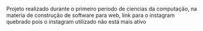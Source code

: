 Projeto realizado durante o primeiro periodo de ciencias da computação, na materia de construção de software para web, 
link para o instagram quebrado pois o instagram utilizado não está mais ativo
